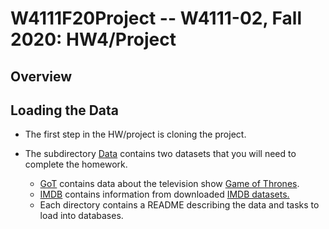 # W4111F20Project -- W4111-02, Fall 2020: HW4/Project


## Overview


## Loading the Data

- The first step in the HW/project is cloning the project.


- The subdirectory [Data](Data) contains two datasets that you will need to complete the homework.
    - [GoT](Data/GoT) contains data about the television show [Game of Thrones](https://en.wikipedia.org/wiki/Game_of_Thrones).
    - [IMDB](Data/IMDB) contains information from downloaded [IMDB datasets.](https://www.imdb.com/interfaces/)
    - Each directory contains a README describing the data and tasks to load into databases.